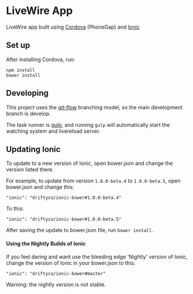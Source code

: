 LiveWire App
=====================

LiveWire app built using [Cordova](http://cordova.apache.org) (PhoneGap) and [Ionic](http://ionicframework.com)

## Set up

After installing Cordova, run:

    npm install
    bower install

## Developing

This project uses the [git-flow](http://nvie.com/posts/a-successful-git-branching-model/) branching model, so the main development branch is develop.

The task runner is [gulp](http://gulpjs.com/), and running `gulp` will automatically start the watching system and livereload server.

## Updating Ionic

To update to a new version of Ionic, open bower.json and change the version listed there.

For example, to update from version `1.0.0-beta.4` to `1.0.0-beta.5`, open bower.json and change this:

```
"ionic": "driftyco/ionic-bower#1.0.0-beta.4"
```

To this:

```
"ionic": "driftyco/ionic-bower#1.0.0-beta.5"
```

After saving the update to bower.json file, run `bower install`.

#### Using the Nightly Builds of Ionic

If you feel daring and want use the bleeding edge 'Nightly' version of Ionic, change the version of Ionic in your bower.json to this:

```
"ionic": "driftyco/ionic-bower#master"
```

Warning: the nightly version is not stable.

